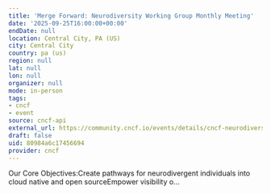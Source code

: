 ```yaml
---
title: 'Merge Forward: Neurodiversity Working Group Monthly Meeting'
date: '2025-09-25T16:00:00+00:00'
endDate: null
location: Central City, PA (US)
city: Central City
country: pa (us)
region: null
lat: null
lon: null
organizer: null
mode: in-person
tags:
- cncf
- event
source: cncf-api
external_url: https://community.cncf.io/events/details/cncf-neurodiversity-presents-merge-forward-neurodiversity-working-group-monthly-meeting-2025-09-25/
draft: false
uid: 80984a6c17456694
provider: cncf
---
```

Our Core Objectives:Create pathways for neurodivergent individuals into cloud native and open sourceEmpower visibility o...
